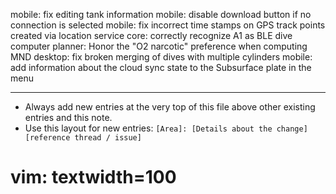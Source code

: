 mobile: fix editing tank information
mobile: disable download button if no connection is selected
mobile: fix incorrect time stamps on GPS track points created via location service
core: correctly recognize A1 as BLE dive computer
planner: Honor the "O2 narcotic" preference when computing MND
desktop: fix broken merging of dives with multiple cylinders
mobile: add information about the cloud sync state to the Subsurface plate in the menu

---
* Always add new entries at the very top of this file above other existing entries and this note.
* Use this layout for new entries: `[Area]: [Details about the change] [reference thread / issue]`
# vim: textwidth=100
